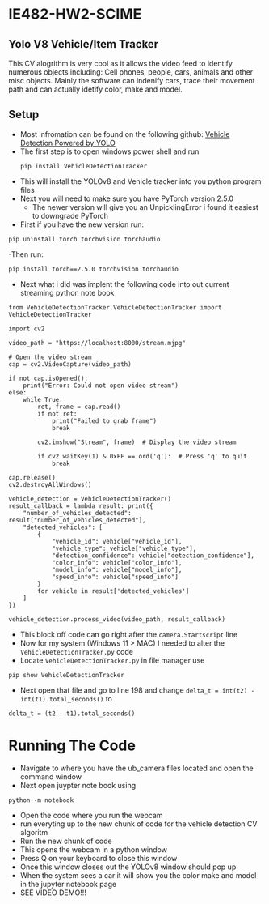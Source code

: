 # IE482-HW2-SCIME

## Yolo V8 Vehicle/Item Tracker
This CV alogrithm is very cool as it allows the video feed to identify numerous objects including: Cell phones, people, cars, animals and other misc objects. Mainly the software can indenify cars, trace their movement path and can actually idetify color, make and model.

## Setup
- Most infromation can be found on the following github: [Vehicle Detection Powered by YOLO](https://github.com/sergio11/vehicle_detection_tracker.git)
- The first step is to open windows power shell and run
  ```
  pip install VehicleDetectionTracker
  ```
- This will install the YOLOv8 and Vehicle tracker into you python program files
- Next you will need to make sure you have PyTorch version 2.5.0
  - The newer version will give you an UnpicklingError i found it easiest to downgrade PyTorch
- First if you have the new version run:
```
pip uninstall torch torchvision torchaudio
```
-Then run:
```
pip install torch==2.5.0 torchvision torchaudio
```
- Next what i did was implent the following code into out current streaming python note book
```
from VehicleDetectionTracker.VehicleDetectionTracker import VehicleDetectionTracker

import cv2

video_path = "https://localhost:8000/stream.mjpg"

# Open the video stream
cap = cv2.VideoCapture(video_path)
    
if not cap.isOpened():
    print("Error: Could not open video stream")
else:
    while True:
        ret, frame = cap.read()
        if not ret:
            print("Failed to grab frame")
            break
        
        cv2.imshow("Stream", frame)  # Display the video stream

        if cv2.waitKey(1) & 0xFF == ord('q'):  # Press 'q' to quit
            break

cap.release()
cv2.destroyAllWindows()

vehicle_detection = VehicleDetectionTracker()
result_callback = lambda result: print({
    "number_of_vehicles_detected": result["number_of_vehicles_detected"],
    "detected_vehicles": [
        {
            "vehicle_id": vehicle["vehicle_id"],
            "vehicle_type": vehicle["vehicle_type"],
            "detection_confidence": vehicle["detection_confidence"],
            "color_info": vehicle["color_info"],
            "model_info": vehicle["model_info"],
            "speed_info": vehicle["speed_info"]
        }
        for vehicle in result['detected_vehicles']
    ]
})
    
vehicle_detection.process_video(video_path, result_callback)
```
- This block off code can go right after the `camera.Startscript` line
- Now for my system (Windows 11 > MAC) I needed to alter the `VehicleDetectionTracker.py` code
- Locate `VehicleDetectionTracker.py` in file manager use
```
pip show VehicleDetectionTracker
```
- Next open that file and go to line 198 and change `delta_t = int(t2) - int(t1).total_seconds()` to
```
delta_t = (t2 - t1).total_seconds()
```

# Running The Code
- Navigate to where you have the ub_camera files located and open the command window
- Next open juypter note book using
```
python -m notebook
```
- Open the code where you run the webcam
- run everyting up to the new chunk of code for the vehicle detection CV algoritm
- Run the new chunk of code
- This opens the webcam in a python window
- Press Q on your keyboard to close this window
- Once this window closes out the YOLOv8 window should pop up
- When the system sees a car it will show you the color make and model in the jupyter notebook page
- SEE VIDEO DEMO!!!
